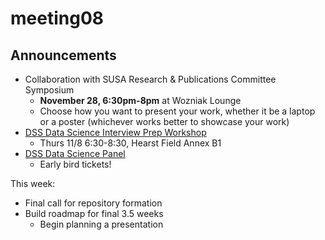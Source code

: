 # meeting08

## Announcements

- Collaboration with SUSA Research & Publications Committee Symposium
  - **November 28, 6:30pm-8pm** at Wozniak Lounge
  - Choose how you want to present your work, whether it be a laptop or a poster (whichever works better to showcase your work)
- [DSS Data Science Interview Prep Workshop](https://www.facebook.com/events/437441369994335/?ref=br_rs)
  - Thurs 11/8 6:30-8:30, Hearst Field Annex B1
- [DSS Data Science Panel](https://www.facebook.com/events/282695119027448/)
  - Early bird tickets!




This week:

- Final call for repository formation
- Build roadmap for final 3.5 weeks
  - Begin planning a presentation

